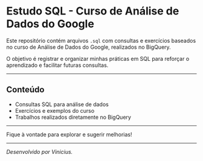 # Estudo SQL - Curso de Análise de Dados do Google

Este repositório contém arquivos `.sql` com consultas e exercícios baseados no curso de Análise de Dados do Google, realizados no BigQuery.

O objetivo é registrar e organizar minhas práticas em SQL para reforçar o aprendizado e facilitar futuras consultas.

---

## Conteúdo

- Consultas SQL para análise de dados
- Exercícios e exemplos do curso
- Trabalhos realizados diretamente no BigQuery

---

Fique à vontade para explorar e sugerir melhorias!

---

_Desenvolvido por Vinicius._
